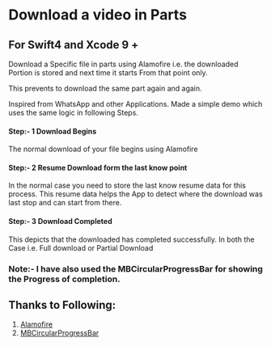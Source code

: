 # Download a video in Parts

## For Swift4 and Xcode 9 + 

Download a Specific file in parts using Alamofire i.e. the downloaded Portion is stored and next time it starts From that point only.

This prevents to download the same part again and again.

Inspired from WhatsApp and other Applications. Made a simple demo which uses the same logic in following Steps.

#### Step:- 1 Download Begins ####

The normal download of your file begins using Alamofire 

#### Step:- 2 Resume Download form the last know point ####

In the normal case you need to store the last know resume data for this process. 
This resume data helps the App to detect where the download was last stop and can start from there.

#### Step:- 3 Download Completed ####

This depicts that the downloaded has completed successfully. In both the Case i.e. Full download or Partial Download

### Note:- I have also used the MBCircularProgressBar for showing the Progress of completion.

## Thanks to Following:

1. [Alamofire](https://github.com/Alamofire/Alamofire)
2. [MBCircularProgressBar](https://github.com/MatiBot/MBCircularProgressBar)











